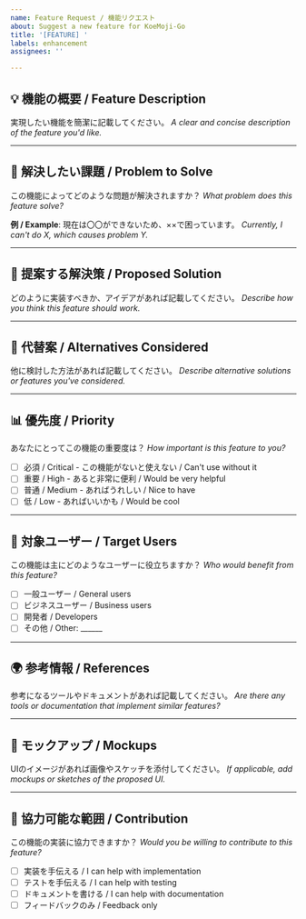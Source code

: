 ```yaml
---
name: Feature Request / 機能リクエスト
about: Suggest a new feature for KoeMoji-Go
title: '[FEATURE] '
labels: enhancement
assignees: ''

---
```


## 💡 機能の概要 / Feature Description

実現したい機能を簡潔に記載してください。
*A clear and concise description of the feature you'd like.*

---

## 🎯 解決したい課題 / Problem to Solve

この機能によってどのような問題が解決されますか？
*What problem does this feature solve?*

**例 / Example**:
現在は〇〇ができないため、××で困っています。
*Currently, I can't do X, which causes problem Y.*

---

## 📝 提案する解決策 / Proposed Solution

どのように実装すべきか、アイデアがあれば記載してください。
*Describe how you think this feature should work.*

---

## 🔄 代替案 / Alternatives Considered

他に検討した方法があれば記載してください。
*Describe alternative solutions or features you've considered.*

---

## 📊 優先度 / Priority

あなたにとってこの機能の重要度は？
*How important is this feature to you?*

- [ ] 必須 / Critical - この機能がないと使えない / Can't use without it
- [ ] 重要 / High - あると非常に便利 / Would be very helpful
- [ ] 普通 / Medium - あればうれしい / Nice to have
- [ ] 低 / Low - あればいいかも / Would be cool

---

## 👥 対象ユーザー / Target Users

この機能は主にどのようなユーザーに役立ちますか？
*Who would benefit from this feature?*

- [ ] 一般ユーザー / General users
- [ ] ビジネスユーザー / Business users
- [ ] 開発者 / Developers
- [ ] その他 / Other: ______

---

## 🌍 参考情報 / References

参考になるツールやドキュメントがあれば記載してください。
*Are there any tools or documentation that implement similar features?*

---

## 📸 モックアップ / Mockups

UIのイメージがあれば画像やスケッチを添付してください。
*If applicable, add mockups or sketches of the proposed UI.*

---

## 🤝 協力可能な範囲 / Contribution

この機能の実装に協力できますか？
*Would you be willing to contribute to this feature?*

- [ ] 実装を手伝える / I can help with implementation
- [ ] テストを手伝える / I can help with testing
- [ ] ドキュメントを書ける / I can help with documentation
- [ ] フィードバックのみ / Feedback only
